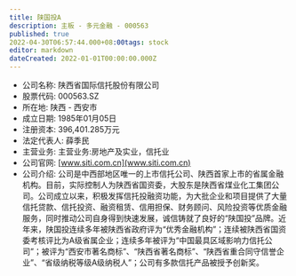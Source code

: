 ```yaml
---
title: 陕国投A
description: 主板 - 多元金融 - 000563
published: true
2022-04-30T06:57:44.000+08:00tags: stock
editor: markdown
dateCreated: 2022-01-01T00:00:00.000Z
---
```


- 公司名称: 陕西省国际信托股份有限公司
- 股票代码: 000563.SZ
- 所在地: 陕西 - 西安市
- 成立日期: 1985年01月05日
- 注册资本: 396,401.285万元
- 法定代表人: 薛季民
- 主营业务: 主营业务:房地产及实业，信托业
- 公司官网: [www.siti.com.cn](www.siti.com.cn)
- 公司介绍: 公司是中西部地区唯一的上市信托公司、陕西首家上市的省属金融机构。目前，实际控制人为陕西省国资委，大股东是陕西省煤业化工集团公司。公司成立以来，积极发挥信托投融资功能，为大批企业和项目提供了大量信托贷款、信托投资、融资租赁、信用担保、财务顾问、风险投资等优质金融服务，同时推动公司自身得到快速发展，诚信铸就了良好的“陕国投”品牌。近年来，陕国投连续多年被陕西省政府评为“优秀金融机构”；连续被陕西省国资委考核评比为A级省属企业；连续多年被评为“中国最具区域影响力信托公司”；被评为“西安市著名商标”、“陕西省著名商标”、“陕西省重合同守信誉企业”、“省级纳税等级A级纳税人”；公司有多款信托产品被授予创新奖。


